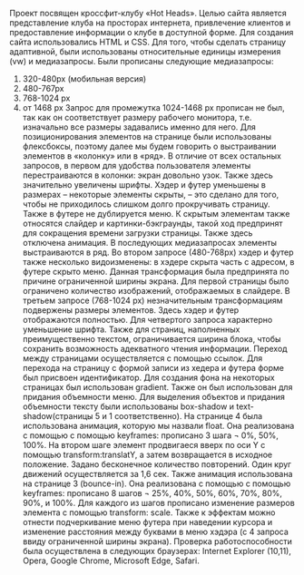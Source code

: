 Проект посвящен кроссфит-клубу «Hot Heads». Целью сайта является представление клуба на просторах интернета, привлечение клиентов и предоставление информации о клубе в доступной форме.
Для создания сайта использовались HTML и CSS.
Для того, чтобы сделать страницу адаптивной, были использованы относительные единицы измерения (vw) и медиазапросы. Были прописаны следующие медиазапросы:
1) 320-480px (мобильная версия)
2) 480-767px
3) 768-1024 px
4) от 1468 px
Запрос для промежутка 1024-1468 px прописан не был, так как он соответствует размеру рабочего монитора, т.е. изначально все размеры задавались именно для него.
Для позиционирования элементов на странице были использованы флексбоксы, поэтому далее мы будем говорить о выстраивании элементов в «колонку» или в «ряд».
В отличие от всех остальных запросов, в первом для удобства пользователя элементы перестраиваются в колонки: экран довольно узок. Также здесь значительно увеличены шрифты. Хэдер и футер уменьшены в размерах – некоторые элементы скрыты, – это сделано для того, чтобы не приходилось слишком долго прокручивать страницу. Также в футере не дублируется меню. К скрытым элементам также относятся слайдер и картинки-бэкграунды, такой ход предпринят для сокращения времени загрузки страницы. Также здесь отключена анимация.
В последующих медиазапросах элементы выстраиваются в ряд.
Во втором запросе (480-768px) хэдер и футер также несколько видоизменены: в хэдере скрыта часть с адресом, в футере скрыто меню. Данная трансформация была предпринята по причине ограниченной ширины экрана. Для первой страницы было ограничено количество изображений, отображаемых в слайдере.
В третьем запросе (768-1024 px) незначительным трансформациям подвержены размеры элементов. Здесь хэдер и футер отображаются полностью.
Для четвертого запроса характерно уменьшение шрифта. Также для страниц, наполненных преимущественно текстом, ограничивается ширина блока, чтобы сохранить возможность адекватного чтения информации.
Переход между страницами осуществляется с помощью ссылок. Для перехода на страницу с формой записи из хедера и футера форме был присвоен идентификатор.
Для создания фона на некоторых страницах был использован gradient. Также он был использован для придания объемности меню. Для выделения объектов и придания объемности тексту были использованы box-shadow и text-shadow(страницы 5 и 1 соответственно).
На странице 4 была использована анимация, которую мы назвали float. Она реализована с помощью с помощью keyframes: прописано 3 шага ¬ 0%, 50%, 100%. На втором шаге элемент продвигаеся вверх по оси Y с помощью transform:translatY, а затем возвращается в исходное положение. Задано бесконечное количество повторений. Один круг движений осуществляется за 1,6 сек.
Также анимация использована на странице 3 (bounce-in). Она реализована с помощью с помощью keyframes: прописано 8 шагов ¬ 25%, 40%, 50%, 60%, 70%, 80%, 90%, и 100%. Для каждого из шагов прописано изменение размеров элемента с помощью transform: scale.
Также к эффектам можно отнести подчеркивание меню футера при наведении курсора и изменение расстояния между буквами в меню хэдэра (с 4 запроса ввиду ограниченной ширины экрана).
Проверка работоспособности была осуществлена в следующих браузерах:
Internet Explorer (10,11), Opera, Google Chrome, Microsoft Edge, Safari.